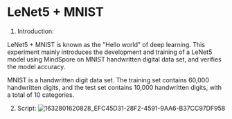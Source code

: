 # LeNet5 + MNIST
1. Introduction:

LeNet5 + MNIST is known as the "Hello world" of deep learning. This experiment mainly introduces the development and training of a LeNet5 model using MindSpore on MNIST handwritten digital data set, and verifies the model accuracy.

MNIST is a handwritten digit data set. The training set contains 60,000 handwritten digits, and the test set contains 10,000 handwritten digits, with a total of 10 categories.
    
2. Script:
![1632801620828_EFC45D31-28F2-4591-9AA6-B37CC97DF958](https://user-images.githubusercontent.com/91419621/135035324-69fa2913-c3e3-4e61-951c-509bf70d8732.png)
